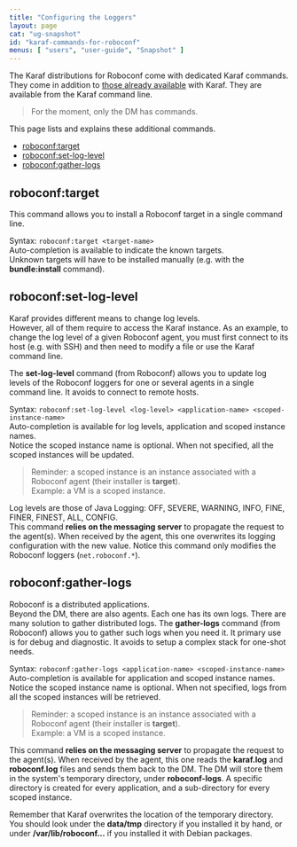 ```yaml
---
title: "Configuring the Loggers"
layout: page
cat: "ug-snapshot"
id: "karaf-commands-for-roboconf"
menus: [ "users", "user-guide", "Snapshot" ]
---
```


The Karaf distributions for Roboconf come with dedicated Karaf commands.  
They come in addition to [those already available](https://karaf.apache.org/manual/latest/)
with Karaf. They are available from the Karaf command line.

> For the moment, only the DM has commands.

This page lists and explains these additional commands.

* [roboconf:target](#roboconftarget)
* [roboconf:set-log-level](#roboconfset-log-level)
* [roboconf:gather-logs](#roboconfgather-logs)


## roboconf:target

This command allows you to install a Roboconf target in a single command line.  

Syntax: `roboconf:target <target-name>`  
Auto-completion is available to indicate the known targets.  
Unknown targets will have to be installed manually (e.g. with the **bundle:install** command).


## roboconf:set-log-level

Karaf provides different means to change log levels.  
However, all of them require to access the Karaf instance. As an example, to change the
log level of a given Roboconf agent, you must first connect to its host (e.g. with SSH)
and then need to modify a file or use the Karaf command line.

The **set-log-level** command (from Roboconf) allows you to update log levels of the Roboconf
loggers for one or several agents in a single command line. It avoids to connect to remote hosts.

Syntax: `roboconf:set-log-level <log-level> <application-name> <scoped-instance-name>`  
Auto-completion is available for log levels, application and scoped instance names.  
Notice the scoped instance name is optional. When not specified, all the scoped instances will be
updated.

> Reminder: a scoped instance is an instance associated with a Roboconf agent (their installer is **target**).  
> Example: a VM is a scoped instance.

Log levels are those of Java Logging: OFF, SEVERE, WARNING, INFO, FINE, FINER, FINEST, ALL, CONFIG.  
This command **relies on the messaging server** to propagate the request to the agent(s). When received
by the agent, this one overwrites its logging configuration with the new value. Notice this command only
modifies the Roboconf loggers (`net.roboconf.*`).


## roboconf:gather-logs

Roboconf is a distributed applications.  
Beyond the DM, there are also agents. Each one has its own logs. There are many solution to gather distributed logs.
The **gather-logs** command (from Roboconf) allows you to gather such logs when you need it. It primary use is for
debug and diagnostic. It avoids to setup a complex stack for one-shot needs.

Syntax: `roboconf:gather-logs <application-name> <scoped-instance-name>`  
Auto-completion is available for application and scoped instance names.  
Notice the scoped instance name is optional. When not specified, logs from all the scoped instances will be
retrieved.

> Reminder: a scoped instance is an instance associated with a Roboconf agent (their installer is **target**).  
> Example: a VM is a scoped instance.

This command **relies on the messaging server** to propagate the request to the agent(s). When received
by the agent, this one reads the **karaf.log** and **roboconf.log** files and sends them back to the DM.
The DM will store them in the system's temporary directory, under **roboconf-logs**. A specific directory is created
for every application, and a sub-directory for every scoped instance.

Remember that Karaf overwrites the location of the temporary directory.  
You should look under the **data/tmp** directory if you installed it by hand, or under **/var/lib/roboconf...** if you
installed it with Debian packages.
